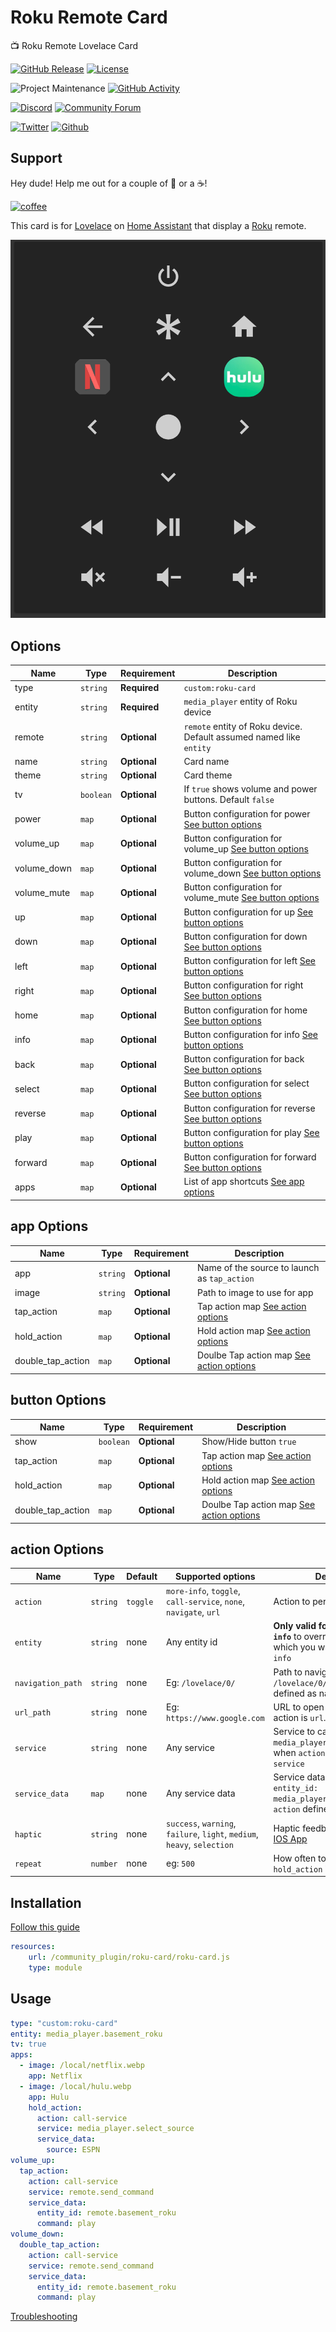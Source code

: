 # Roku Remote Card

📺 Roku Remote Lovelace Card

[![GitHub Release][releases-shield]][releases]
[![License][license-shield]](LICENSE.md)

![Project Maintenance][maintenance-shield]
[![GitHub Activity][commits-shield]][commits]

[![Discord][discord-shield]][discord]
[![Community Forum][forum-shield]][forum]

[![Twitter][twitter]][twitter]
[![Github][github]][github]

## Support

Hey dude! Help me out for a couple of :beers: or a :coffee:!

[![coffee](https://www.buymeacoffee.com/assets/img/custom_images/black_img.png)](https://www.buymeacoffee.com/zJtVxUAgH)

This card is for [Lovelace](https://www.home-assistant.io/lovelace) on [Home Assistant](https://www.home-assistant.io/) that display a [Roku](https://www.roku.com/) remote.

![example](example.png)

## Options

| Name        | Type      | Requirement  | Description                                                                |
| ----------- | --------- | ------------ | -------------------------------------------------------------------------- |
| type        | `string`  | **Required** | `custom:roku-card`                                                         |
| entity      | `string`  | **Required** | `media_player` entity of Roku device                                       |
| remote      | `string`  | **Optional** | `remote` entity of Roku device. Default assumed named like `entity`        |
| name        | `string`  | **Optional** | Card name                                                                  |
| theme       | `string`  | **Optional** | Card theme                                                                 |
| tv          | `boolean` | **Optional** | If `true` shows volume and power buttons. Default `false`                  |
| power       | `map`     | **Optional** | Button configuration for power [See button options](#button-options)       |
| volume_up   | `map`     | **Optional** | Button configuration for volume_up [See button options](#button-options)   |
| volume_down | `map`     | **Optional** | Button configuration for volume_down [See button options](#button-options) |
| volume_mute | `map`     | **Optional** | Button configuration for volume_mute [See button options](#button-options) |
| up          | `map`     | **Optional** | Button configuration for up [See button options](#button-options)          |
| down        | `map`     | **Optional** | Button configuration for down [See button options](#button-options)        |
| left        | `map`     | **Optional** | Button configuration for left [See button options](#button-options)        |
| right       | `map`     | **Optional** | Button configuration for right [See button options](#button-options)       |
| home        | `map`     | **Optional** | Button configuration for home [See button options](#button-options)        |
| info        | `map`     | **Optional** | Button configuration for info [See button options](#button-options)        |
| back        | `map`     | **Optional** | Button configuration for back [See button options](#button-options)        |
| select      | `map`     | **Optional** | Button configuration for select [See button options](#button-options)      |
| reverse     | `map`     | **Optional** | Button configuration for reverse [See button options](#button-options)     |
| play        | `map`     | **Optional** | Button configuration for play [See button options](#button-options)        |
| forward     | `map`     | **Optional** | Button configuration for forward [See button options](#button-options)     |
| apps        | `map`     | **Optional** | List of app shortcuts [See app options](#app-options)                      |

## app Options

| Name              | Type     | Requirement  | Description                                                 |
| ----------------- | -------- | ------------ | ----------------------------------------------------------- |
| app               | `string` | **Optional** | Name of the source to launch as `tap_action`                |
| image             | `string` | **Optional** | Path to image to use for app                                |
| tap_action        | `map`    | **Optional** | Tap action map [See action options](#action-options)        |
| hold_action       | `map`    | **Optional** | Hold action map [See action options](#action-options)       |
| double_tap_action | `map`    | **Optional** | Doulbe Tap action map [See action options](#action-options) |

## button Options

| Name              | Type      | Requirement  | Description                                                 |
| ----------------- | --------- | ------------ | ----------------------------------------------------------- |
| show              | `boolean` | **Optional** | Show/Hide button `true`                                     |
| tap_action        | `map`     | **Optional** | Tap action map [See action options](#action-options)        |
| hold_action       | `map`     | **Optional** | Hold action map [See action options](#action-options)       |
| double_tap_action | `map`     | **Optional** | Doulbe Tap action map [See action options](#action-options) |

## action Options

| Name              | Type     | Default  | Supported options                                                        | Description                                                                                               |
| ----------------- | -------- | -------- | ------------------------------------------------------------------------ | --------------------------------------------------------------------------------------------------------- |
| `action`          | `string` | `toggle` | `more-info`, `toggle`, `call-service`, `none`, `navigate`, `url`         | Action to perform                                                                                         |
| `entity`          | `string` | none     | Any entity id                                                            | **Only valid for `action: more-info`** to override the entity on which you want to call `more-info`       |
| `navigation_path` | `string` | none     | Eg: `/lovelace/0/`                                                       | Path to navigate to (e.g. `/lovelace/0/`) when action defined as navigate                                 |
| `url_path`        | `string` | none     | Eg: `https://www.google.com`                                             | URL to open on click when action is `url`.                                                                |
| `service`         | `string` | none     | Any service                                                              | Service to call (e.g. `media_player.media_play_pause`) when `action` defined as `call-service`            |
| `service_data`    | `map`    | none     | Any service data                                                         | Service data to include (e.g. `entity_id: media_player.bedroom`) when `action` defined as `call-service`. |
| `haptic`          | `string` | none     | `success`, `warning`, `failure`, `light`, `medium`, `heavy`, `selection` | Haptic feedback for the [Beta IOS App](http://home-assistant.io/ios/beta)                                 |
| `repeat`          | `number` | none     | eg: `500`                                                                | How often to repeat the `hold_action` in milliseconds.                                                    |

## Installation

[Follow this guide](https://github.com/thomasloven/hass-config/wiki/Lovelace-Plugins)

```yaml
resources:
    url: /community_plugin/roku-card/roku-card.js
    type: module
```

## Usage

```yaml
type: "custom:roku-card"
entity: media_player.basement_roku
tv: true
apps:
  - image: /local/netflix.webp
    app: Netflix
  - image: /local/hulu.webp
    app: Hulu
    hold_action:
      action: call-service
      service: media_player.select_source
      service_data:
        source: ESPN
volume_up:
  tap_action:
    action: call-service
    service: remote.send_command
    service_data:
      entity_id: remote.basement_roku
      command: play
volume_down:
  double_tap_action:
    action: call-service
    service: remote.send_command
    service_data:
      entity_id: remote.basement_roku
      command: play
```

[Troubleshooting](https://github.com/thomasloven/hass-config/wiki/Lovelace-Plugins)

[commits-shield]: https://img.shields.io/github/commit-activity/y/iantrich/roku-card.svg?style=for-the-badge
[commits]: https://github.com/iantrich/roku-card/commits/master
[discord]: https://discord.gg/Qa5fW2R
[discord-shield]: https://img.shields.io/discord/330944238910963714.svg?style=for-the-badge
[forum-shield]: https://img.shields.io/badge/community-forum-brightgreen.svg?style=for-the-badge
[forum]: https://community.home-assistant.io/t/lovelace-roku-remote-card/91476
[license-shield]: https://img.shields.io/github/license/iantrich/roku-card.svg?style=for-the-badge
[maintenance-shield]: https://img.shields.io/badge/maintainer-Ian%20Richardson%20%40iantrich-blue.svg?style=for-the-badge
[releases-shield]: https://img.shields.io/github/release/iantrich/roku-card.svg?style=for-the-badge
[releases]: https://github.com/iantrich/roku-card/releases
[twitter]: https://img.shields.io/twitter/follow/iantrich.svg?style=social
[github]: https://img.shields.io/github/followers/iantrich.svg?style=social
